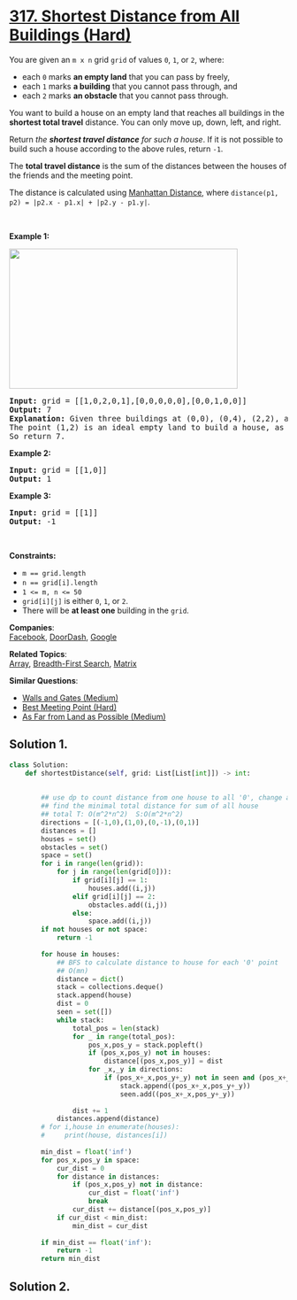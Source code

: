 # [317. Shortest Distance from All Buildings (Hard)](https://leetcode.com/problems/shortest-distance-from-all-buildings/solution/)

<p>You are given an <code>m x n</code> grid <code>grid</code> of values <code>0</code>, <code>1</code>, or <code>2</code>, where:</p>

<ul>
	<li>each <code>0</code> marks <strong>an empty land</strong> that you can pass by freely,</li>
	<li>each <code>1</code> marks <strong>a building</strong> that you cannot pass through, and</li>
	<li>each <code>2</code> marks <strong>an obstacle</strong> that you cannot pass through.</li>
</ul>

<p>You want to build a house on an empty land that reaches all buildings in the <strong>shortest total travel</strong> distance. You can only move up, down, left, and right.</p>

<p>Return <em>the <strong>shortest travel distance</strong> for such a house</em>. If it is not possible to build such a house according to the above rules, return <code>-1</code>.</p>

<p>The <strong>total travel distance</strong> is the sum of the distances between the houses of the friends and the meeting point.</p>

<p>The distance is calculated using <a href="http://en.wikipedia.org/wiki/Taxicab_geometry" target="_blank">Manhattan Distance</a>, where <code>distance(p1, p2) = |p2.x - p1.x| + |p2.y - p1.y|</code>.</p>

<p>&nbsp;</p>
<p><strong>Example 1:</strong></p>
<img alt="" src="https://assets.leetcode.com/uploads/2021/03/14/buildings-grid.jpg" style="width: 413px; height: 253px;">
<pre><strong>Input:</strong> grid = [[1,0,2,0,1],[0,0,0,0,0],[0,0,1,0,0]]
<strong>Output:</strong> 7
<strong>Explanation:</strong> Given three buildings at (0,0), (0,4), (2,2), and an obstacle at (0,2).
The point (1,2) is an ideal empty land to build a house, as the total travel distance of 3+3+1=7 is minimal.
So return 7.
</pre>

<p><strong>Example 2:</strong></p>

<pre><strong>Input:</strong> grid = [[1,0]]
<strong>Output:</strong> 1
</pre>

<p><strong>Example 3:</strong></p>

<pre><strong>Input:</strong> grid = [[1]]
<strong>Output:</strong> -1
</pre>

<p>&nbsp;</p>
<p><strong>Constraints:</strong></p>

<ul>
	<li><code>m == grid.length</code></li>
	<li><code>n == grid[i].length</code></li>
	<li><code>1 &lt;= m, n &lt;= 50</code></li>
	<li><code>grid[i][j]</code> is either <code>0</code>, <code>1</code>, or <code>2</code>.</li>
	<li>There will be <strong>at least one</strong> building in the <code>grid</code>.</li>
</ul>


**Companies**:  
[Facebook](https://leetcode.com/company/facebook), [DoorDash](https://leetcode.com/company/doordash), [Google](https://leetcode.com/company/google)

**Related Topics**:  
[Array](https://leetcode.com/tag/array/), [Breadth-First Search](https://leetcode.com/tag/breadth-first-search/), [Matrix](https://leetcode.com/tag/matrix/)

**Similar Questions**:
* [Walls and Gates (Medium)](https://leetcode.com/problems/walls-and-gates/)
* [Best Meeting Point (Hard)](https://leetcode.com/problems/best-meeting-point/)
* [As Far from Land as Possible (Medium)](https://leetcode.com/problems/as-far-from-land-as-possible/)

## Solution 1.

```py
class Solution:
    def shortestDistance(self, grid: List[List[int]]) -> int:
        
        
        ## use dp to count distance from one house to all '0', change all other '1's as '2's BFS  O(mn)
        ## find the minimal total distance for sum of all house  
        ## total T: O(m^2*n^2)  S:O(m^2*n^2)
        directions = [(-1,0),(1,0),(0,-1),(0,1)]
        distances = []
        houses = set()
        obstacles = set()
        space = set()
        for i in range(len(grid)):
            for j in range(len(grid[0])):
                if grid[i][j] == 1:
                    houses.add((i,j))
                elif grid[i][j] == 2:
                    obstacles.add((i,j))
                else:
                    space.add((i,j))
        if not houses or not space:
            return -1
        
        for house in houses:
            ## BFS to calculate distance to house for each '0' point
            ## O(mn)
            distance = dict()
            stack = collections.deque()
            stack.append(house)
            dist = 0
            seen = set([])
            while stack:
                total_pos = len(stack)
                for _ in range(total_pos):
                    pos_x,pos_y = stack.popleft()
                    if (pos_x,pos_y) not in houses:
                        distance[(pos_x,pos_y)] = dist
                    for _x,_y in directions:
                        if (pos_x+_x,pos_y+_y) not in seen and (pos_x+_x,pos_y+_y) not in houses and (pos_x+_x,pos_y+_y) not in obstacles and 0<=pos_x+_x<len(grid) and 0<=pos_y+_y<len(grid[0]):
                            stack.append((pos_x+_x,pos_y+_y))
                            seen.add((pos_x+_x,pos_y+_y))
                
                dist += 1
            distances.append(distance)
        # for i,house in enumerate(houses):
        #     print(house, distances[i])
        
        min_dist = float('inf')
        for pos_x,pos_y in space:
            cur_dist = 0
            for distance in distances:
                if (pos_x,pos_y) not in distance:
                    cur_dist = float('inf')
                    break
                cur_dist += distance[(pos_x,pos_y)]
            if cur_dist < min_dist:
                min_dist = cur_dist
                
        if min_dist == float('inf'):
            return -1 
        return min_dist
```


## Solution 2.

```py

```